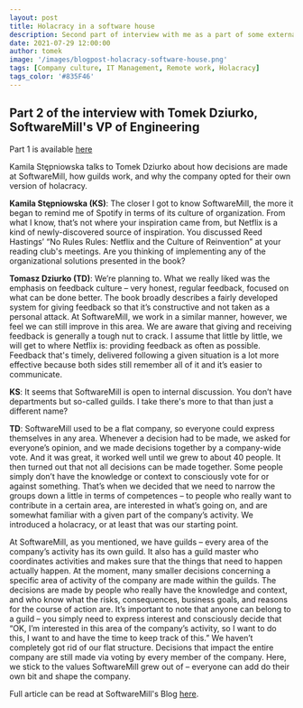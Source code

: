 ```yaml
---
layout: post
title: Holacracy in a software house
description: Second part of interview with me as a part of some external cooperation in SoftwareMill, company I work for.
date: 2021-07-29 12:00:00
author: tomek
image: '/images/blogpost-holacracy-software-house.png'
tags: [Company culture, IT Management, Remote work, Holacracy]
tags_color: '#835F46'
---
```


## Part 2 of the interview with Tomek Dziurko, SoftwareMill's VP of Engineering

Part 1 is available [here]({{site.baseurl}}/blog/vp-of-engineering-working-in-hr)

Kamila Stępniowska talks to Tomek Dziurko about how decisions are made at SoftwareMill, how guilds work, and 
why the company opted for their own version of holacracy.

**Kamila Stępniowska (KS)**: The closer I got to know SoftwareMill, the more it began to remind me of Spotify in terms 
of its culture of organization. From what I know, that’s not where your inspiration came from, but Netflix 
is a kind of newly-discovered source of inspiration. You discussed Reed Hastings’ “No Rules Rules: Netflix and 
the Culture of Reinvention” at your reading club's meetings. Are you thinking of implementing any of the 
organizational solutions presented in the book?

**Tomasz Dziurko (TD)**: We’re planning to. What we really liked was the emphasis on feedback culture – very honest, 
regular feedback, focused on what can be done better. The book broadly describes a fairly developed system for giving 
feedback so that it’s constructive and not taken as a personal attack. At SoftwareMill, we work in a similar manner, 
however, we feel we can still improve in this area. We are aware that giving and receiving feedback is generally 
a tough nut to crack. I assume that little by little, we will get to where Netflix is: providing feedback as often 
as possible. Feedback that's timely, delivered following a given situation is a lot more effective because both sides 
still remember all of it and it’s easier to communicate.

**KS**: It seems that SoftwareMill is open to internal discussion. You don’t have departments but so-called guilds. 
I take there's more to that than just a different name?

**TD**: SoftwareMill used to be a flat company, so everyone could express themselves in any area. Whenever a decision 
had to be made, we asked for everyone’s opinion, and we made decisions together by a company-wide vote. And it was great, 
it worked well until we grew to about 40 people. It then turned out that not all decisions can be made together. Some 
people simply don’t have the knowledge or context to consciously vote for or against something. That’s when we decided 
that we need to narrow the groups down a little in terms of competences – to people who really want to contribute in a 
certain area, are interested in what’s going on, and are somewhat familiar with a given part of the company’s activity. 
We introduced a holacracy, or at least that was our starting point.

At SoftwareMill, as you mentioned, we have guilds – every area of the company’s activity has its own guild. It also 
has a guild master who coordinates activities and makes sure that the things that need to happen actually happen. 
At the moment, many smaller decisions concerning a specific area of activity of the company are made within the guilds. 
The decisions are made by people who really have the knowledge and context, and who know what the risks, consequences, 
business goals, and reasons for the course of action are. It’s important to note that anyone can belong to a guild – 
you simply need to express interest and consciously decide that “OK, I’m interested in this area of the company’s activity, 
so I want to do this, I want to and have the time to keep track of this.” We haven’t completely got rid of our flat 
structure. Decisions that impact the entire company are still made via voting by every member of the company. Here, 
we stick to the values SoftwareMill grew out of – everyone can add do their own bit and shape the company.


Full article can be read at SoftwareMill's Blog [here](https://softwaremill.com/holacracy-in-a-software-house/).
